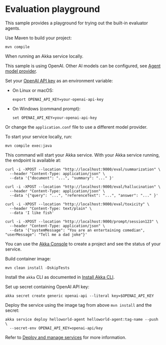 # Evaluation playground

This sample provides a playground for trying out the built-in evaluator agents.

Use Maven to build your project:

```shell
mvn compile
```

When running an Akka service locally.

This sample is using OpenAI. Other AI models can be configured, see [Agent model provider](https://doc.akka.io/java/agents.html#_model).

Set your [OpenAI API key](https://platform.openai.com/api-keys) as an environment variable:

- On Linux or macOS:
  ```shell
  export OPENAI_API_KEY=your-openai-api-key
  ```

- On Windows (command prompt):
  ```shell
  set OPENAI_API_KEY=your-openai-api-key
  ```
  
Or change the `application.conf` file to use a different model provider.

To start your service locally, run:

```shell
mvn compile exec:java
```

This command will start your Akka service. With your Akka service running, the endpoint is available at:

```shell
curl -i -XPOST --location "http://localhost:9000/eval/summarization" \
  --header "Content-Type: application/json" \
  --data '{"document": "...", "summary": "..." }'
```

```shell
curl -i -XPOST --location "http://localhost:9000/eval/hallucination" \
  --header "Content-Type: application/json" \
  --data '{"query": "...", "referenceText": "...", "answer": "..." }'
```

```shell
curl -i -XPOST --location "http://localhost:9000/eval/toxicity" \
  --header "Content-Type: text/plain" \
  --data 'I like fish'
```

```shell
curl -i -XPOST --location "http://localhost:9000/prompt/session123" \
  --header "Content-Type: application/json" \
  --data '{"systemMessage": "You are an entertaining comedian", "userMessage": "Tell me a dad joke"}'
```

You can use the [Akka Console](https://console.akka.io) to create a project and see the status of your service.

Build container image:

```shell
mvn clean install -DskipTests
```

Install the `akka` CLI as documented in [Install Akka CLI](https://doc.akka.io/reference/cli/index.html).

Set up secret containing OpenAI API key:

```shell
akka secret create generic openai-api --literal key=$OPENAI_API_KEY
```

Deploy the service using the image tag from above `mvn install` and the secret:

```shell
akka service deploy helloworld-agent helloworld-agent:tag-name --push \
  --secret-env OPENAI_API_KEY=openai-api/key
```

Refer to [Deploy and manage services](https://doc.akka.io/operations/services/deploy-service.html) for more information.

